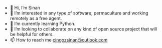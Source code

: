 - 👋 Hi, I’m Sinan
- 👀 I’m interested in any type of software, permaculture and working remotely as a free agent.
- 🌱 I’m currently learning Python.
- 💞️ I’m looking to collaborate on any kind of open source project that will be helpful for others. 
- 📫 How to reach me cingozsinan@outlook.com

<!---
msinanc/msinanc is a ✨ special ✨ repository because its `README.md` (this file) appears on your GitHub profile.
You can click the Preview link to take a look at your changes.
--->

